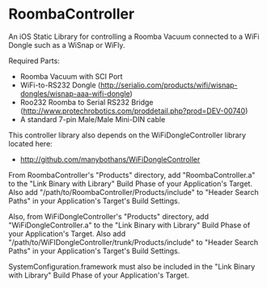 RoombaController
====================

An iOS Static Library for controlling a Roomba Vacuum connected to a WiFi Dongle such as a WiSnap or WiFly.

Required Parts:
 - Roomba Vacuum with SCI Port
 - WiFi-to-RS232 Dongle (http://serialio.com/products/wifi/wisnap-dongles/wisnap-aaa-wifi-dongle)
 - Roo232 Roomba to Serial RS232 Bridge (http://www.protechrobotics.com/proddetail.php?prod=DEV-00740)
 - A standard 7-pin Male/Male Mini-DIN cable

This controller library also depends on the WiFiDongleController library located here:
 - http://github.com/manybothans/WiFiDongleController

From RoombaController's "Products" directory, add "RoombaController.a" to the "Link Binary with Library" Build Phase of your Application's Target. Also add "/path/to/RoombaController/Products/include" to "Header Search Paths" in your Application's Target's Build Settings.

Also, from WiFiDongleController's "Products" directory, add "WiFiDongleController.a" to the "Link Binary with Library" Build Phase of your Application's Target. Also add "/path/to/WiFIDongleController/trunk/Products/include" to "Header Search Paths" in your Application's Target's Build Settings.

SystemConfiguration.framework must also be included in the "Link Binary with Library" Build Phase of your Application's Target.